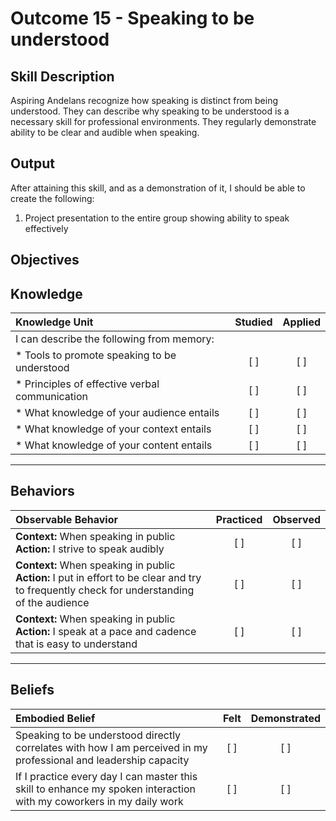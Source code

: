 # Outcome 15 - Speaking to be understood

**Skill Description**
----------
Aspiring Andelans recognize how speaking is distinct from being understood. They can describe why speaking to be understood is a necessary skill for professional environments. They regularly demonstrate ability to be clear and audible when speaking.

**Output**
----------
After attaining this skill, and as a demonstration of it, I should be able to create the following:

1. Project presentation to the entire group showing ability to speak effectively


**Objectives**
----------

## **Knowledge**


| Knowledge Unit   |      Studied      | Applied |
|:-------------|:------------------:|:--------:|
| I can describe the following from memory: | | |
| * Tools to promote speaking to be understood | [ ] |    [ ] |
| * Principles of effective verbal communication | [ ] |    [ ] |
| * What knowledge of your audience entails | [ ] |    [ ] |
| * What knowledge of your context entails | [ ] |    [ ] |
| * What knowledge of your content entails | [ ] |    [ ] |


----------


## **Behaviors**


| Observable Behavior   |      Practiced      | Observed |
|:-------------|:------------------:|:--------:|
| **Context:**  When speaking in public **Action:** I strive to speak audibly | [ ] |    [ ] |
| **Context:**  When speaking in public **Action:** I put in effort to be clear and try to frequently check for understanding of the audience | [ ] |    [ ] |
| **Context:**  When speaking in public **Action:** I speak at a pace and cadence that is easy to understand | [ ] |    [ ] |

----------


## **Beliefs**


| Embodied Belief   |      Felt      | Demonstrated |
|:-------------|:------------------:|:--------:|
| Speaking to be understood directly correlates with how I am perceived in my professional and leadership capacity |   [ ]   |   [ ] |
| If I practice every day I can master this skill to enhance my spoken interaction with my coworkers in my daily work |   [ ]   |   [ ] |
